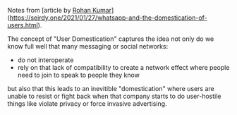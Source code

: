 Notes from [article by [Rohan Kumar](https://seirdy.one/)](https://seirdy.one/2021/01/27/whatsapp-and-the-domestication-of-users.html).

The concept of "User Domestication" captures the idea not only do we know full well that many messaging or social networks:

* do not interoperate
* rely on that lack of compatibility to create a network effect where people need to join to speak to people they know

but also that this leads to an inevitible "domestication" where users are unable to resist or fight back when that company starts to do user-hostile things like violate privacy or force invasive advertising.